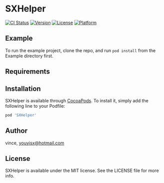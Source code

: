 # SXHelper

[![CI Status](https://img.shields.io/travis/youyisx@hotmail.com/SXHelper.svg?style=flat)](https://travis-ci.org/youyisx@hotmail.com/SXHelper)
[![Version](https://img.shields.io/cocoapods/v/SXHelper.svg?style=flat)](https://cocoapods.org/pods/SXHelper)
[![License](https://img.shields.io/cocoapods/l/SXHelper.svg?style=flat)](https://cocoapods.org/pods/SXHelper)
[![Platform](https://img.shields.io/cocoapods/p/SXHelper.svg?style=flat)](https://cocoapods.org/pods/SXHelper)

## Example

To run the example project, clone the repo, and run `pod install` from the Example directory first.

## Requirements

## Installation

SXHelper is available through [CocoaPods](https://cocoapods.org). To install
it, simply add the following line to your Podfile:

```ruby
pod 'SXHelper'
```

## Author

vince, youyisx@hotmail.com

## License

SXHelper is available under the MIT license. See the LICENSE file for more info.
